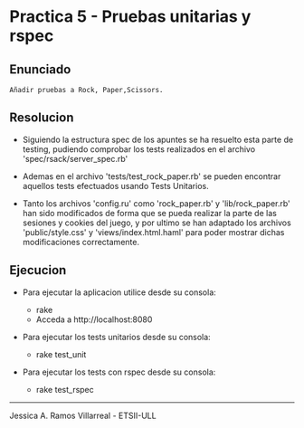 Practica 5 - Pruebas unitarias y rspec
======================================

Enunciado
---------

    Añadir pruebas a Rock, Paper,Scissors.
    
    
Resolucion
----------

* Siguiendo la estructura spec de los apuntes se ha resuelto esta parte de testing,
pudiendo comprobar los tests realizados en el archivo 'spec/rsack/server_spec.rb'
    
* Ademas en el archivo 'tests/test_rock_paper.rb' se pueden encontrar aquellos tests
efectuados usando Tests Unitarios.
    
* Tanto los archivos 'config.ru' como 'rock_paper.rb' y 'lib/rock_paper.rb' han sido modificados
de forma que se pueda realizar la parte de las sesiones y cookies del juego, y por ultimo
se han adaptado los archivos 'public/style.css' y 'views/index.html.haml' para poder mostrar
dichas modificaciones correctamente.
    

Ejecucion
---------

* Para ejecutar la aplicacion utilice desde su consola:
    - rake
    - Acceda a http://localhost:8080

* Para ejecutar los tests unitarios desde su consola:

    - rake test_unit
    
* Para ejecutar los tests con rspec desde su consola:

    - rake test_rspec
    
-----------------------------------------------------------------
Jessica A. Ramos Villarreal - ETSII-ULL
